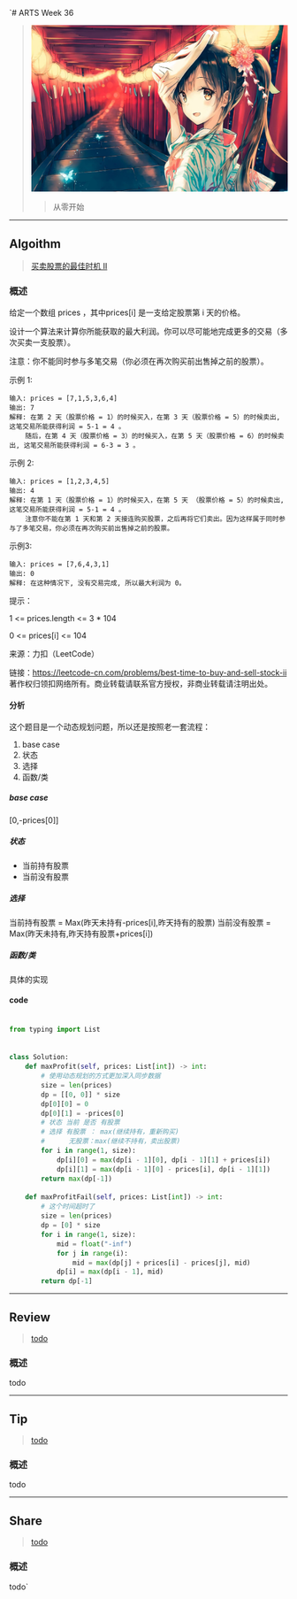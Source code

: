 `# ARTS Week 36

> ![](https://github.com/Carmenliukang/ARTS/blob/master/image/36/1.jpg)
>> 从零开始

***

## Algoithm

> [买卖股票的最佳时机 II](https://leetcode-cn.com/problems/best-time-to-buy-and-sell-stock-ii/)

### 概述

给定一个数组 prices ，其中prices[i] 是一支给定股票第 i 天的价格。

设计一个算法来计算你所能获取的最大利润。你可以尽可能地完成更多的交易（多次买卖一支股票）。

注意：你不能同时参与多笔交易（你必须在再次购买前出售掉之前的股票）。

示例 1:

    输入: prices = [7,1,5,3,6,4]
    输出: 7
    解释: 在第 2 天（股票价格 = 1）的时候买入，在第 3 天（股票价格 = 5）的时候卖出, 这笔交易所能获得利润 = 5-1 = 4 。
        随后，在第 4 天（股票价格 = 3）的时候买入，在第 5 天（股票价格 = 6）的时候卖出, 这笔交易所能获得利润 = 6-3 = 3 。

示例 2:

    输入: prices = [1,2,3,4,5]
    输出: 4
    解释: 在第 1 天（股票价格 = 1）的时候买入，在第 5 天 （股票价格 = 5）的时候卖出, 这笔交易所能获得利润 = 5-1 = 4 。
        注意你不能在第 1 天和第 2 天接连购买股票，之后再将它们卖出。因为这样属于同时参与了多笔交易，你必须在再次购买前出售掉之前的股票。

示例3:

    输入: prices = [7,6,4,3,1]
    输出: 0
    解释: 在这种情况下, 没有交易完成, 所以最大利润为 0。

提示：

1 <= prices.length <= 3 * 104

0 <= prices[i] <= 104

来源：力扣（LeetCode）

链接：https://leetcode-cn.com/problems/best-time-to-buy-and-sell-stock-ii
著作权归领扣网络所有。商业转载请联系官方授权，非商业转载请注明出处。

#### 分析

这个题目是一个动态规划问题，所以还是按照老一套流程：

1. base case
2. 状态
3. 选择
4. 函数/类

##### base case

[0,-prices[0]]

##### 状态

* 当前持有股票
* 当前没有股票

##### 选择

当前持有股票 = Max(昨天未持有-prices[i],昨天持有的股票)
当前没有股票 = Max(昨天未持有,昨天持有股票+prices[i])

##### 函数/类

具体的实现

#### code

```python

from typing import List


class Solution:
    def maxProfit(self, prices: List[int]) -> int:
        # 使用动态规划的方式更加深入同步数据
        size = len(prices)
        dp = [[0, 0]] * size
        dp[0][0] = 0
        dp[0][1] = -prices[0]
        # 状态 当前 是否 有股票
        # 选择 有股票 ： max(继续持有，重新购买)
        #      无股票：max(继续不持有，卖出股票)
        for i in range(1, size):
            dp[i][0] = max(dp[i - 1][0], dp[i - 1][1] + prices[i])
            dp[i][1] = max(dp[i - 1][0] - prices[i], dp[i - 1][1])
        return max(dp[-1])

    def maxProfitFail(self, prices: List[int]) -> int:
        # 这个时间超时了
        size = len(prices)
        dp = [0] * size
        for i in range(1, size):
            mid = float("-inf")
            for j in range(i):
                mid = max(dp[j] + prices[i] - prices[j], mid)
            dp[i] = max(dp[i - 1], mid)
        return dp[-1]

```

***

## Review

> [todo](todo)

### 概述

todo

***

## Tip

> [todo](todo)

### 概述

todo

***

## Share

> [todo](todo)

### 概述

todo`